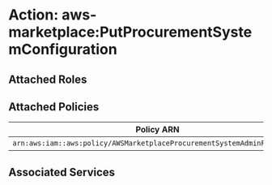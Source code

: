 # Action: aws-marketplace:PutProcurementSystemConfiguration

## Attached Roles

## Attached Policies

| Policy ARN | Policy Name |
|------------|-------------|
| `arn:aws:iam::aws:policy/AWSMarketplaceProcurementSystemAdminFullAccess` | [AWSMarketplaceProcurementSystemAdminFullAccess](../policies.md#awsmarketplaceprocurementsystemadminfullaccess) |

## Associated Services

